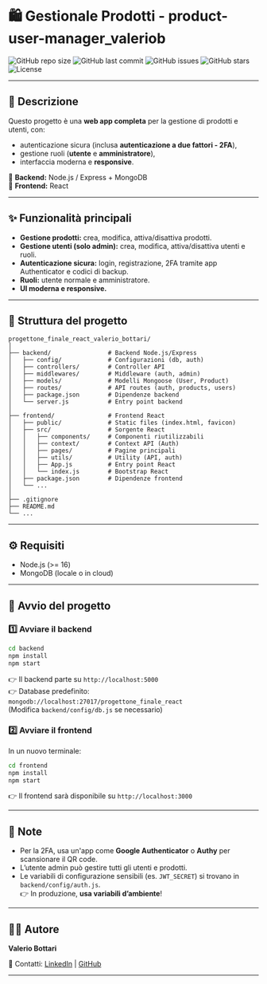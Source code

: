 # 🛍️ Gestionale Prodotti - product-user-manager_valeriob

![GitHub repo size](https://img.shields.io/github/repo-size/valeriobottari/product-user-manager_valeriob)
![GitHub last commit](https://img.shields.io/github/last-commit/valeriobottari/product-user-manager_valeriob)
![GitHub issues](https://img.shields.io/github/issues/valeriobottari/product-user-manager_valeriob)
![GitHub stars](https://img.shields.io/github/stars/valeriobottari/product-user-manager_valeriob?style=social)
![License](https://img.shields.io/github/license/valeriobottari/product-user-manager_valeriob)

---

## 📖 Descrizione

Questo progetto è una **web app completa** per la gestione di prodotti e utenti, con:
- autenticazione sicura (inclusa **autenticazione a due fattori - 2FA**),
- gestione ruoli (**utente** e **amministratore**),
- interfaccia moderna e **responsive**.

🔹 **Backend:** Node.js / Express + MongoDB  
🔹 **Frontend:** React

---

## ✨ Funzionalità principali

- **Gestione prodotti:** crea, modifica, attiva/disattiva prodotti.  
- **Gestione utenti (solo admin):** crea, modifica, attiva/disattiva utenti e ruoli.  
- **Autenticazione sicura:** login, registrazione, 2FA tramite app Authenticator e codici di backup.  
- **Ruoli:** utente normale e amministratore.  
- **UI moderna e responsive.**  

---

## 📂 Struttura del progetto

```
progettone_finale_react_valerio_bottari/
│
├── backend/                # Backend Node.js/Express
│   ├── config/             # Configurazioni (db, auth)
│   ├── controllers/        # Controller API
│   ├── middlewares/        # Middleware (auth, admin)
│   ├── models/             # Modelli Mongoose (User, Product)
│   ├── routes/             # API routes (auth, products, users)
│   ├── package.json        # Dipendenze backend
│   └── server.js           # Entry point backend
│
├── frontend/               # Frontend React
│   ├── public/             # Static files (index.html, favicon)
│   ├── src/                # Sorgente React
│   │   ├── components/     # Componenti riutilizzabili
│   │   ├── context/        # Context API (Auth)
│   │   ├── pages/          # Pagine principali
│   │   ├── utils/          # Utility (API, auth)
│   │   ├── App.js          # Entry point React
│   │   └── index.js        # Bootstrap React
│   ├── package.json        # Dipendenze frontend
│   └── ...
│
├── .gitignore
├── README.md
└── ...
```

---

## ⚙️ Requisiti

- Node.js (>= 16)
- MongoDB (locale o in cloud)

---

## 🚀 Avvio del progetto

### 1️⃣ Avviare il backend
```sh
cd backend
npm install
npm start
```
👉 Il backend parte su `http://localhost:5000`  
👉 Database predefinito: `mongodb://localhost:27017/progettone_finale_react`  
(Modifica `backend/config/db.js` se necessario)

### 2️⃣ Avviare il frontend
In un nuovo terminale:
```sh
cd frontend
npm install
npm start
```
👉 Il frontend sarà disponibile su `http://localhost:3000`

---

## 🔐 Note

- Per la 2FA, usa un'app come **Google Authenticator** o **Authy** per scansionare il QR code.  
- L’utente admin può gestire tutti gli utenti e prodotti.  
- Le variabili di configurazione sensibili (es. `JWT_SECRET`) si trovano in `backend/config/auth.js`.  
  👉 In produzione, **usa variabili d’ambiente**!  

---

## 👨‍💻 Autore

**Valerio Bottari**

📧 Contatti: [LinkedIn](https://www.linkedin.com/in/valeriobottari/) | [GitHub](https://github.com/imvalez)

---
